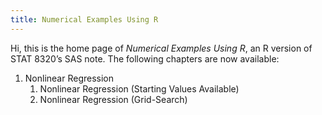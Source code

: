 ```yaml
---
title: Numerical Examples Using R
---
```


Hi, this is the home page of *Numerical Examples Using R*, an R version of STAT 8320’s SAS note. The following chapters are now available:

1. Nonlinear Regression
    1. Nonlinear Regression (Starting Values Available)
    2. Nonlinear Regression (Grid-Search)